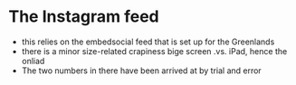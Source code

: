 # The Instagram feed

* this relies on the embedsocial feed that is set up for the Greenlands
* there is a minor size-related crapiness bige screen .vs. iPad, hence the onliad
* The two numbers in there have been arrived at by trial and error